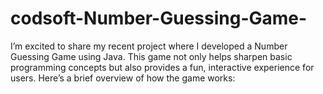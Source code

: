 # codsoft-Number-Guessing-Game-
I’m excited to share my recent project where I developed a Number Guessing Game using Java. This game not only helps sharpen basic programming concepts but also provides a fun, interactive experience for users. Here’s a brief overview of how the game works:
